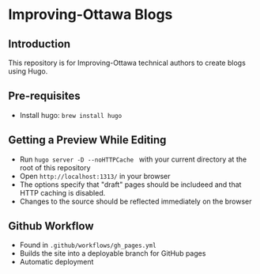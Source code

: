 # Improving-Ottawa Blogs

## Introduction
This repository is for Improving-Ottawa technical authors to create 
blogs using Hugo. 

## Pre-requisites
* Install hugo: `brew install hugo`

## Getting a Preview While Editing
* Run `hugo server -D --noHTTPCache ` with your current directory at the 
  root of this repository
* Open `http://localhost:1313/` in your browser
* The options specify that "draft" pages should be includeed and that 
  HTTP caching is disabled. 
* Changes to the source should be reflected immediately on the browser 

## Github Workflow
* Found in `.github/workflows/gh_pages.yml`
* Builds the site into a deployable branch for GitHub pages
* Automatic deployment

